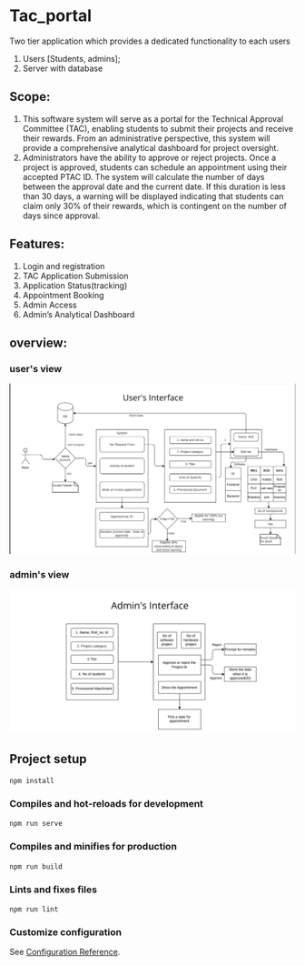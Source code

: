 # Tac_portal

Two tier application which provides a dedicated functionality to each users
1. Users [Students, admins];
2. Server with database
   
## Scope:
1. This software system will serve as a portal for the Technical Approval Committee (TAC), enabling students to submit their projects and receive their rewards. From an administrative perspective, this system will provide a comprehensive analytical dashboard for project oversight.
2. Administrators have the ability to approve or reject projects. Once a project is approved, students can schedule an appointment using their accepted PTAC ID. The system will calculate the number of days between the approval date and the current date. If this duration is less than 30 days, a warning will be displayed indicating that students can claim only 30% of their rewards, which is contingent on the number of days since approval.
   
## Features:
1. Login and registration
2. TAC Application Submission
3. Application Status(tracking)
4. Appointment Booking
5. Admin Access
6. Admin’s Analytical Dashboard

## overview:
### user's view
![TAC Portal](src/components/assets/user_interface.png)
### admin's view
![TAC Portal](src/components/assets/admin_interface.png)




## Project setup
```
npm install
```

### Compiles and hot-reloads for development
```
npm run serve
```

### Compiles and minifies for production
```
npm run build
```

### Lints and fixes files
```
npm run lint
```

### Customize configuration
See [Configuration Reference](https://cli.vuejs.org/config/).
